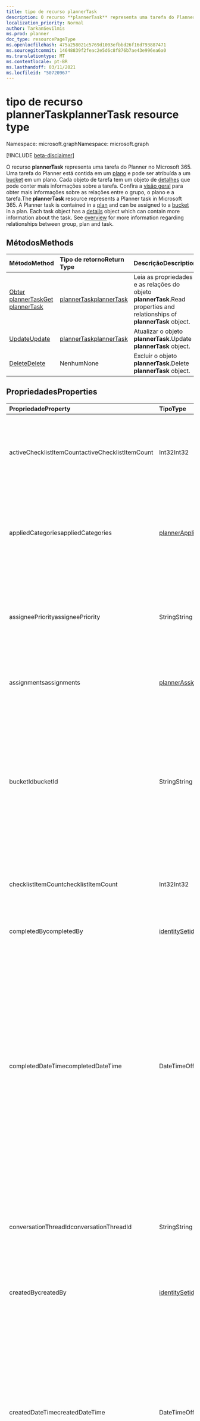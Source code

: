 ```yaml
---
title: tipo de recurso plannerTask
description: O recurso **plannerTask** representa uma tarefa do Planner no Microsoft 365. Uma tarefa do Planner está contida em um plano e pode ser atribuída a um bucket em um plano. Cada objeto de tarefa tem um objeto de detalhes que pode conter mais informações sobre a tarefa. Confira a visão geral para obter mais informações sobre as relações entre o grupo, o plano e a tarefa.
localization_priority: Normal
author: TarkanSevilmis
ms.prod: planner
doc_type: resourcePageType
ms.openlocfilehash: 475a258021c5769d1003efbbd26f16d793887471
ms.sourcegitcommit: 14648839f2feac2e5d6c8f876b7ae43e996ea6a0
ms.translationtype: MT
ms.contentlocale: pt-BR
ms.lasthandoff: 03/11/2021
ms.locfileid: "50720967"
---
```

# <a name="plannertask-resource-type"></a><span data-ttu-id="2829c-106">tipo de recurso plannerTask</span><span class="sxs-lookup"><span data-stu-id="2829c-106">plannerTask resource type</span></span>

<span data-ttu-id="2829c-107">Namespace: microsoft.graph</span><span class="sxs-lookup"><span data-stu-id="2829c-107">Namespace: microsoft.graph</span></span>

[!INCLUDE [beta-disclaimer](../../includes/beta-disclaimer.md)]

<span data-ttu-id="2829c-p102">O recurso **plannerTask** representa uma tarefa do Planner no Microsoft 365. Uma tarefa do Planner está contida em um [plano](plannerplan.md) e pode ser atribuída a um [bucket](plannerbucket.md) em um plano. Cada objeto de tarefa tem um objeto de [detalhes](plannertaskdetails.md) que pode conter mais informações sobre a tarefa. Confira a [visão geral](planner-overview.md) para obter mais informações sobre as relações entre o grupo, o plano e a tarefa.</span><span class="sxs-lookup"><span data-stu-id="2829c-p102">The **plannerTask** resource represents a Planner task in Microsoft 365. A Planner task is contained in a [plan](plannerplan.md) and can be assigned to a [bucket](plannerbucket.md) in a plan. Each task object has a [details](plannertaskdetails.md) object which can contain more information about the task. See [overview](planner-overview.md) for more information regarding relationships between group, plan and task.</span></span>


## <a name="methods"></a><span data-ttu-id="2829c-112">Métodos</span><span class="sxs-lookup"><span data-stu-id="2829c-112">Methods</span></span>

| <span data-ttu-id="2829c-113">Método</span><span class="sxs-lookup"><span data-stu-id="2829c-113">Method</span></span>           | <span data-ttu-id="2829c-114">Tipo de retorno</span><span class="sxs-lookup"><span data-stu-id="2829c-114">Return Type</span></span>    |<span data-ttu-id="2829c-115">Descrição</span><span class="sxs-lookup"><span data-stu-id="2829c-115">Description</span></span>|
|:---------------|:--------|:----------|
|[<span data-ttu-id="2829c-116">Obter plannerTask</span><span class="sxs-lookup"><span data-stu-id="2829c-116">Get plannerTask</span></span>](../api/plannertask-get.md) | [<span data-ttu-id="2829c-117">plannerTask</span><span class="sxs-lookup"><span data-stu-id="2829c-117">plannerTask</span></span>](plannertask.md) |<span data-ttu-id="2829c-118">Leia as propriedades e as relações do objeto **plannerTask**.</span><span class="sxs-lookup"><span data-stu-id="2829c-118">Read properties and relationships of **plannerTask** object.</span></span>|
|[<span data-ttu-id="2829c-119">Update</span><span class="sxs-lookup"><span data-stu-id="2829c-119">Update</span></span>](../api/plannertask-update.md) | [<span data-ttu-id="2829c-120">plannerTask</span><span class="sxs-lookup"><span data-stu-id="2829c-120">plannerTask</span></span>](plannertask.md) |<span data-ttu-id="2829c-121">Atualizar o objeto **plannerTask**.</span><span class="sxs-lookup"><span data-stu-id="2829c-121">Update **plannerTask** object.</span></span> |
|[<span data-ttu-id="2829c-122">Delete</span><span class="sxs-lookup"><span data-stu-id="2829c-122">Delete</span></span>](../api/plannertask-delete.md) | <span data-ttu-id="2829c-123">Nenhum</span><span class="sxs-lookup"><span data-stu-id="2829c-123">None</span></span> |<span data-ttu-id="2829c-124">Excluir o objeto **plannerTask**.</span><span class="sxs-lookup"><span data-stu-id="2829c-124">Delete **plannerTask** object.</span></span> |

## <a name="properties"></a><span data-ttu-id="2829c-125">Propriedades</span><span class="sxs-lookup"><span data-stu-id="2829c-125">Properties</span></span>
| <span data-ttu-id="2829c-126">Propriedade</span><span class="sxs-lookup"><span data-stu-id="2829c-126">Property</span></span>     | <span data-ttu-id="2829c-127">Tipo</span><span class="sxs-lookup"><span data-stu-id="2829c-127">Type</span></span>   |<span data-ttu-id="2829c-128">Descrição</span><span class="sxs-lookup"><span data-stu-id="2829c-128">Description</span></span>|
|:---------------|:--------|:----------|
|<span data-ttu-id="2829c-129">activeChecklistItemCount</span><span class="sxs-lookup"><span data-stu-id="2829c-129">activeChecklistItemCount</span></span>|<span data-ttu-id="2829c-130">Int32</span><span class="sxs-lookup"><span data-stu-id="2829c-130">Int32</span></span>|<span data-ttu-id="2829c-131">Número de itens de lista de verificação com valor definido como `false`, representando itens incompletos.</span><span class="sxs-lookup"><span data-stu-id="2829c-131">Number of checklist items with value set to `false`, representing incomplete items.</span></span>|
|<span data-ttu-id="2829c-132">appliedCategories</span><span class="sxs-lookup"><span data-stu-id="2829c-132">appliedCategories</span></span>|[<span data-ttu-id="2829c-133">plannerAppliedCategories</span><span class="sxs-lookup"><span data-stu-id="2829c-133">plannerAppliedCategories</span></span>](plannerappliedcategories.md)|<span data-ttu-id="2829c-p103">As categorias às quais a tarefa foi aplicada. Confira os possíveis valores em [Categorias aplicadas](plannerappliedcategories.md).</span><span class="sxs-lookup"><span data-stu-id="2829c-p103">The categories to which the task has been applied. See [applied Categories](plannerappliedcategories.md) for possible values.</span></span>|
|<span data-ttu-id="2829c-136">assigneePriority</span><span class="sxs-lookup"><span data-stu-id="2829c-136">assigneePriority</span></span>|<span data-ttu-id="2829c-137">String</span><span class="sxs-lookup"><span data-stu-id="2829c-137">String</span></span>|<span data-ttu-id="2829c-p104">Dica usada para ordenar itens deste tipo em um modo de exibição de lista. O formato é definido como descrito [aqui](planner-order-hint-format.md).</span><span class="sxs-lookup"><span data-stu-id="2829c-p104">Hint used to order items of this type in a list view. The format is defined as outlined [here](planner-order-hint-format.md).</span></span>|
|<span data-ttu-id="2829c-140">assignments</span><span class="sxs-lookup"><span data-stu-id="2829c-140">assignments</span></span>|[<span data-ttu-id="2829c-141">plannerAssignments</span><span class="sxs-lookup"><span data-stu-id="2829c-141">plannerAssignments</span></span>](plannerassignments.md)|<span data-ttu-id="2829c-142">O conjunto de destinatários aos quais a tarefa é atribuída.</span><span class="sxs-lookup"><span data-stu-id="2829c-142">The set of assignees the task is assigned to.</span></span>|
|<span data-ttu-id="2829c-143">bucketId</span><span class="sxs-lookup"><span data-stu-id="2829c-143">bucketId</span></span>|<span data-ttu-id="2829c-144">String</span><span class="sxs-lookup"><span data-stu-id="2829c-144">String</span></span>|<span data-ttu-id="2829c-145">ID do bucket ao qual a tarefa pertence.</span><span class="sxs-lookup"><span data-stu-id="2829c-145">Bucket ID to which the task belongs.</span></span> <span data-ttu-id="2829c-146">O bucket precisa estar no plano no qual a tarefa está.</span><span class="sxs-lookup"><span data-stu-id="2829c-146">The bucket needs to be in the plan that the task is in.</span></span> <span data-ttu-id="2829c-147">Tem 28 caracteres e diferencia maiúsculas de minúsculas.</span><span class="sxs-lookup"><span data-stu-id="2829c-147">It is 28 characters long and case-sensitive.</span></span> <span data-ttu-id="2829c-148">[Formatar validação](tasks-identifiers-disclaimer.md) é feito no serviço.</span><span class="sxs-lookup"><span data-stu-id="2829c-148">[Format validation](tasks-identifiers-disclaimer.md) is done on the service.</span></span> |
|<span data-ttu-id="2829c-149">checklistItemCount</span><span class="sxs-lookup"><span data-stu-id="2829c-149">checklistItemCount</span></span>|<span data-ttu-id="2829c-150">Int32</span><span class="sxs-lookup"><span data-stu-id="2829c-150">Int32</span></span>|<span data-ttu-id="2829c-151">Número de itens de lista de verificação que estão presentes na tarefa.</span><span class="sxs-lookup"><span data-stu-id="2829c-151">Number of checklist items that are present on the task.</span></span>|
|<span data-ttu-id="2829c-152">completedBy</span><span class="sxs-lookup"><span data-stu-id="2829c-152">completedBy</span></span>|[<span data-ttu-id="2829c-153">identitySet</span><span class="sxs-lookup"><span data-stu-id="2829c-153">identitySet</span></span>](identityset.md)|<span data-ttu-id="2829c-154">Identidade do usuário que concluiu a tarefa.</span><span class="sxs-lookup"><span data-stu-id="2829c-154">Identity of the user that completed the task.</span></span>|
|<span data-ttu-id="2829c-155">completedDateTime</span><span class="sxs-lookup"><span data-stu-id="2829c-155">completedDateTime</span></span>|<span data-ttu-id="2829c-156">DateTimeOffset</span><span class="sxs-lookup"><span data-stu-id="2829c-156">DateTimeOffset</span></span>|<span data-ttu-id="2829c-157">Somente leitura.</span><span class="sxs-lookup"><span data-stu-id="2829c-157">Read-only.</span></span> <span data-ttu-id="2829c-158">Data e hora em que `'percentComplete'` a da tarefa é definida como `'100'` .</span><span class="sxs-lookup"><span data-stu-id="2829c-158">Date and time at which the `'percentComplete'` of the task is set to `'100'`.</span></span> <span data-ttu-id="2829c-159">O tipo Timestamp representa informações de data e hora usando o formato ISO 8601 e está sempre no horário UTC.</span><span class="sxs-lookup"><span data-stu-id="2829c-159">The Timestamp type represents date and time information using ISO 8601 format and is always in UTC time.</span></span> <span data-ttu-id="2829c-160">Por exemplo, meia-noite UTC em 1 de janeiro de 2014 é `2014-01-01T00:00:00Z`</span><span class="sxs-lookup"><span data-stu-id="2829c-160">For example, midnight UTC on Jan 1, 2014 is `2014-01-01T00:00:00Z`</span></span>|
|<span data-ttu-id="2829c-161">conversationThreadId</span><span class="sxs-lookup"><span data-stu-id="2829c-161">conversationThreadId</span></span>|<span data-ttu-id="2829c-162">String</span><span class="sxs-lookup"><span data-stu-id="2829c-162">String</span></span>|<span data-ttu-id="2829c-p107">Identificação do thread da conversa na tarefa. Essa é a identificação do objeto do thread da conversa criado no grupo.</span><span class="sxs-lookup"><span data-stu-id="2829c-p107">Thread ID of the conversation on the task. This is the ID of the conversation thread object created in the group.</span></span>|
|<span data-ttu-id="2829c-165">createdBy</span><span class="sxs-lookup"><span data-stu-id="2829c-165">createdBy</span></span>|[<span data-ttu-id="2829c-166">identitySet</span><span class="sxs-lookup"><span data-stu-id="2829c-166">identitySet</span></span>](identityset.md)|<span data-ttu-id="2829c-167">Identidade do usuário que criou a tarefa.</span><span class="sxs-lookup"><span data-stu-id="2829c-167">Identity of the user that created the task.</span></span>|
|<span data-ttu-id="2829c-168">createdDateTime</span><span class="sxs-lookup"><span data-stu-id="2829c-168">createdDateTime</span></span>|<span data-ttu-id="2829c-169">DateTimeOffset</span><span class="sxs-lookup"><span data-stu-id="2829c-169">DateTimeOffset</span></span>|<span data-ttu-id="2829c-170">Somente leitura.</span><span class="sxs-lookup"><span data-stu-id="2829c-170">Read-only.</span></span> <span data-ttu-id="2829c-171">Data e hora em que a tarefa é criada.</span><span class="sxs-lookup"><span data-stu-id="2829c-171">Date and time at which the task is created.</span></span> <span data-ttu-id="2829c-172">O tipo Timestamp representa informações de data e hora usando o formato ISO 8601 e está sempre no horário UTC.</span><span class="sxs-lookup"><span data-stu-id="2829c-172">The Timestamp type represents date and time information using ISO 8601 format and is always in UTC time.</span></span> <span data-ttu-id="2829c-173">Por exemplo, meia-noite UTC em 1 de janeiro de 2014 é `2014-01-01T00:00:00Z`</span><span class="sxs-lookup"><span data-stu-id="2829c-173">For example, midnight UTC on Jan 1, 2014 is `2014-01-01T00:00:00Z`</span></span>|
|<span data-ttu-id="2829c-174">creationSource</span><span class="sxs-lookup"><span data-stu-id="2829c-174">creationSource</span></span>|[<span data-ttu-id="2829c-175">plannerTaskCreation</span><span class="sxs-lookup"><span data-stu-id="2829c-175">plannerTaskCreation</span></span>](../resources/plannertaskcreation.md)|<span data-ttu-id="2829c-176">Contém informações sobre a origem da tarefa.</span><span class="sxs-lookup"><span data-stu-id="2829c-176">Contains information about the origin of the task.</span></span>|
|<span data-ttu-id="2829c-177">dueDateTime</span><span class="sxs-lookup"><span data-stu-id="2829c-177">dueDateTime</span></span>|<span data-ttu-id="2829c-178">DateTimeOffset</span><span class="sxs-lookup"><span data-stu-id="2829c-178">DateTimeOffset</span></span>|<span data-ttu-id="2829c-179">Data e hora em que a tarefa é devida.</span><span class="sxs-lookup"><span data-stu-id="2829c-179">Date and time at which the task is due.</span></span> <span data-ttu-id="2829c-180">O tipo Timestamp representa informações de data e hora usando o formato ISO 8601 e está sempre no horário UTC.</span><span class="sxs-lookup"><span data-stu-id="2829c-180">The Timestamp type represents date and time information using ISO 8601 format and is always in UTC time.</span></span> <span data-ttu-id="2829c-181">Por exemplo, meia-noite UTC em 1 de janeiro de 2014 é `2014-01-01T00:00:00Z`</span><span class="sxs-lookup"><span data-stu-id="2829c-181">For example, midnight UTC on Jan 1, 2014 is `2014-01-01T00:00:00Z`</span></span>|
|<span data-ttu-id="2829c-182">hasDescription</span><span class="sxs-lookup"><span data-stu-id="2829c-182">hasDescription</span></span>|<span data-ttu-id="2829c-183">Booliano</span><span class="sxs-lookup"><span data-stu-id="2829c-183">Boolean</span></span>|<span data-ttu-id="2829c-p110">Somente leitura. O valor é `true` se o objeto de detalhes da tarefa tem uma descrição não vazia e `false` caso contrário.</span><span class="sxs-lookup"><span data-stu-id="2829c-p110">Read-only. Value is `true` if the details object of the task has a non-empty description and `false` otherwise.</span></span>|
|<span data-ttu-id="2829c-186">id</span><span class="sxs-lookup"><span data-stu-id="2829c-186">id</span></span>|<span data-ttu-id="2829c-187">String</span><span class="sxs-lookup"><span data-stu-id="2829c-187">String</span></span>|<span data-ttu-id="2829c-188">Somente leitura.</span><span class="sxs-lookup"><span data-stu-id="2829c-188">Read-only.</span></span> <span data-ttu-id="2829c-189">A ID da tarefa.</span><span class="sxs-lookup"><span data-stu-id="2829c-189">ID of the task.</span></span> <span data-ttu-id="2829c-190">Tem 28 caracteres e diferencia maiúsculas de minúsculas.</span><span class="sxs-lookup"><span data-stu-id="2829c-190">It is 28 characters long and case-sensitive.</span></span> <span data-ttu-id="2829c-191">[Formatar validação](tasks-identifiers-disclaimer.md) é feito no serviço.</span><span class="sxs-lookup"><span data-stu-id="2829c-191">[Format validation](tasks-identifiers-disclaimer.md) is done on the service.</span></span>|
|<span data-ttu-id="2829c-192">orderHint</span><span class="sxs-lookup"><span data-stu-id="2829c-192">orderHint</span></span>|<span data-ttu-id="2829c-193">String</span><span class="sxs-lookup"><span data-stu-id="2829c-193">String</span></span>|<span data-ttu-id="2829c-p112">Dica usada para ordenar itens deste tipo em um modo de exibição de lista. O formato é definido como descrito [aqui](planner-order-hint-format.md).</span><span class="sxs-lookup"><span data-stu-id="2829c-p112">Hint used to order items of this type in a list view. The format is defined as outlined [here](planner-order-hint-format.md).</span></span>|
|<span data-ttu-id="2829c-196">percentComplete</span><span class="sxs-lookup"><span data-stu-id="2829c-196">percentComplete</span></span>|<span data-ttu-id="2829c-197">Int32</span><span class="sxs-lookup"><span data-stu-id="2829c-197">Int32</span></span>|<span data-ttu-id="2829c-p113">A porcentagem de conclusão da tarefa. Quando definido como `100`, a tarefa será considerada concluída.</span><span class="sxs-lookup"><span data-stu-id="2829c-p113">Percentage of task completion. When set to `100`, the task is considered completed.</span></span> |
|<span data-ttu-id="2829c-200">prioridade</span><span class="sxs-lookup"><span data-stu-id="2829c-200">priority</span></span>|<span data-ttu-id="2829c-201">Int32</span><span class="sxs-lookup"><span data-stu-id="2829c-201">Int32</span></span>|<span data-ttu-id="2829c-202">Prioridade da tarefa.</span><span class="sxs-lookup"><span data-stu-id="2829c-202">Priority of the task.</span></span> <span data-ttu-id="2829c-203">O intervalo válido de valores é `0` entre e `10` (inclusivo), com o valor crescente sendo a prioridade mais baixa ( tem a prioridade mais alta `0` e tem a prioridade mais `10` baixa).</span><span class="sxs-lookup"><span data-stu-id="2829c-203">Valid range of values is between `0` and `10` (inclusive), with increasing value being lower priority (`0` has the highest priority and `10` has the lowest priority).</span></span>  <span data-ttu-id="2829c-204">Atualmente, o Planner interpreta valores e `0` `1` como "urgentes", e como `2` `3` `4` "importantes", `5` , e como `6` `7` "médio" `8` e , e como `9` `10` "baixo".</span><span class="sxs-lookup"><span data-stu-id="2829c-204">Currently, Planner interprets values `0` and `1` as "urgent", `2` and `3` and `4` as "important", `5`, `6`, and `7` as "medium", and `8`, `9`, and `10` as "low".</span></span>  <span data-ttu-id="2829c-205">Atualmente, o Planner define o valor `1` para "urgente", `3` para "importante", `5` para "médio" e `9` para "baixo".</span><span class="sxs-lookup"><span data-stu-id="2829c-205">Currently, Planner sets the value `1` for "urgent", `3` for "important", `5` for "medium", and `9` for "low".</span></span>|
|<span data-ttu-id="2829c-206">planId</span><span class="sxs-lookup"><span data-stu-id="2829c-206">planId</span></span>|<span data-ttu-id="2829c-207">String</span><span class="sxs-lookup"><span data-stu-id="2829c-207">String</span></span>|<span data-ttu-id="2829c-208">ID do plano ao qual a tarefa pertence.</span><span class="sxs-lookup"><span data-stu-id="2829c-208">Plan ID to which the task belongs.</span></span>|
|<span data-ttu-id="2829c-209">previewType</span><span class="sxs-lookup"><span data-stu-id="2829c-209">previewType</span></span>|<span data-ttu-id="2829c-210">String</span><span class="sxs-lookup"><span data-stu-id="2829c-210">String</span></span>|<span data-ttu-id="2829c-211">Isso define o tipo de visualização que aparece na tarefa.</span><span class="sxs-lookup"><span data-stu-id="2829c-211">This sets the type of preview that shows up on the task.</span></span> <span data-ttu-id="2829c-212">Os valores possíveis são: `automatic`, `noPreview`, `checklist`, `description`, `reference`.</span><span class="sxs-lookup"><span data-stu-id="2829c-212">Possible values are: `automatic`, `noPreview`, `checklist`, `description`, `reference`.</span></span>|
|<span data-ttu-id="2829c-213">referenceCount</span><span class="sxs-lookup"><span data-stu-id="2829c-213">referenceCount</span></span>|<span data-ttu-id="2829c-214">Int32</span><span class="sxs-lookup"><span data-stu-id="2829c-214">Int32</span></span>|<span data-ttu-id="2829c-215">Número de referências externas existentes na tarefa.</span><span class="sxs-lookup"><span data-stu-id="2829c-215">Number of external references that exist on the task.</span></span>|
|<span data-ttu-id="2829c-216">startDateTime</span><span class="sxs-lookup"><span data-stu-id="2829c-216">startDateTime</span></span>|<span data-ttu-id="2829c-217">DateTimeOffset</span><span class="sxs-lookup"><span data-stu-id="2829c-217">DateTimeOffset</span></span>|<span data-ttu-id="2829c-218">Data e hora em que a tarefa é iniciada.</span><span class="sxs-lookup"><span data-stu-id="2829c-218">Date and time at which the task starts.</span></span> <span data-ttu-id="2829c-219">O tipo Timestamp representa informações de data e hora usando o formato ISO 8601 e está sempre no horário UTC.</span><span class="sxs-lookup"><span data-stu-id="2829c-219">The Timestamp type represents date and time information using ISO 8601 format and is always in UTC time.</span></span> <span data-ttu-id="2829c-220">Por exemplo, meia-noite UTC em 1 de janeiro de 2014 é `2014-01-01T00:00:00Z`</span><span class="sxs-lookup"><span data-stu-id="2829c-220">For example, midnight UTC on Jan 1, 2014 is `2014-01-01T00:00:00Z`</span></span>|
|<span data-ttu-id="2829c-221">title</span><span class="sxs-lookup"><span data-stu-id="2829c-221">title</span></span>|<span data-ttu-id="2829c-222">String</span><span class="sxs-lookup"><span data-stu-id="2829c-222">String</span></span>|<span data-ttu-id="2829c-223">Título da tarefa.</span><span class="sxs-lookup"><span data-stu-id="2829c-223">Title of the task.</span></span>|

## <a name="relationships"></a><span data-ttu-id="2829c-224">Relações</span><span class="sxs-lookup"><span data-stu-id="2829c-224">Relationships</span></span>
| <span data-ttu-id="2829c-225">Relação</span><span class="sxs-lookup"><span data-stu-id="2829c-225">Relationship</span></span> | <span data-ttu-id="2829c-226">Tipo</span><span class="sxs-lookup"><span data-stu-id="2829c-226">Type</span></span>   |<span data-ttu-id="2829c-227">Descrição</span><span class="sxs-lookup"><span data-stu-id="2829c-227">Description</span></span>|
|:---------------|:--------|:----------|
|<span data-ttu-id="2829c-228">assignedToTaskBoardFormat</span><span class="sxs-lookup"><span data-stu-id="2829c-228">assignedToTaskBoardFormat</span></span>|[<span data-ttu-id="2829c-229">plannerAssignedToTaskBoardTaskFormat</span><span class="sxs-lookup"><span data-stu-id="2829c-229">plannerAssignedToTaskBoardTaskFormat</span></span>](plannerassignedtotaskboardtaskformat.md)| <span data-ttu-id="2829c-p117">Somente leitura. Anulável. Usado para renderizar a tarefa corretamente na exibição de quadro de tarefa quando agrupado por assignedTo.</span><span class="sxs-lookup"><span data-stu-id="2829c-p117">Read-only. Nullable. Used to render the task correctly in the task board view when grouped by assignedTo.</span></span>|
|<span data-ttu-id="2829c-233">bucketTaskBoardFormat</span><span class="sxs-lookup"><span data-stu-id="2829c-233">bucketTaskBoardFormat</span></span>|[<span data-ttu-id="2829c-234">plannerBucketTaskBoardTaskFormat</span><span class="sxs-lookup"><span data-stu-id="2829c-234">plannerBucketTaskBoardTaskFormat</span></span>](plannerbuckettaskboardtaskformat.md)| <span data-ttu-id="2829c-p118">Somente leitura. Anulável. Usado para renderizar a tarefa corretamente na exibição de quadro de tarefa quando agrupado por bucket.</span><span class="sxs-lookup"><span data-stu-id="2829c-p118">Read-only. Nullable. Used to render the task correctly in the task board view when grouped by bucket.</span></span>|
|<span data-ttu-id="2829c-238">detalhes</span><span class="sxs-lookup"><span data-stu-id="2829c-238">details</span></span>|[<span data-ttu-id="2829c-239">plannerTaskDetails</span><span class="sxs-lookup"><span data-stu-id="2829c-239">plannerTaskDetails</span></span>](plannertaskdetails.md)| <span data-ttu-id="2829c-p119">Somente leitura. Anulável. Outros detalhes sobre a tarefa.</span><span class="sxs-lookup"><span data-stu-id="2829c-p119">Read-only. Nullable. Additional details about the task.</span></span>|
|<span data-ttu-id="2829c-243">progressTaskBoardFormat</span><span class="sxs-lookup"><span data-stu-id="2829c-243">progressTaskBoardFormat</span></span>|[<span data-ttu-id="2829c-244">plannerProgressTaskBoardTaskFormat</span><span class="sxs-lookup"><span data-stu-id="2829c-244">plannerProgressTaskBoardTaskFormat</span></span>](plannerprogresstaskboardtaskformat.md)| <span data-ttu-id="2829c-p120">Somente leitura. Anulável. Usado para renderizar a tarefa corretamente na exibição de quadro de tarefa quando agrupado por progresso.</span><span class="sxs-lookup"><span data-stu-id="2829c-p120">Read-only. Nullable. Used to render the task correctly in the task board view when grouped by progress.</span></span>|

## <a name="json-representation"></a><span data-ttu-id="2829c-248">Representação JSON</span><span class="sxs-lookup"><span data-stu-id="2829c-248">JSON representation</span></span>
<span data-ttu-id="2829c-249">Veja a seguir uma representação JSON do recurso.</span><span class="sxs-lookup"><span data-stu-id="2829c-249">Here is a JSON representation of the resource.</span></span>

<!-- {
  "blockType": "resource",
  "optionalProperties": [

  ],
  "keyProperty": "id",
  "baseType":"microsoft.graph.entity",  
  "@odata.type": "microsoft.graph.plannerTask"
}-->

```json
{
  "activeChecklistItemCount": 1024,
  "appliedCategories": {"@odata.type": "microsoft.graph.plannerAppliedCategories"},
  "assigneePriority": "String",
  "assignments": {"@odata.type": "microsoft.graph.plannerAssignments"},
  "bucketId": "String",
  "checklistItemCount": 1024,
  "completedBy": {"@odata.type": "microsoft.graph.identitySet"},
  "completedDateTime": "String (timestamp)",
  "conversationThreadId": "String",
  "createdBy": {"@odata.type": "microsoft.graph.identitySet"},
  "createdDateTime": "String (timestamp)",
  "dueDateTime": "String (timestamp)",
  "hasDescription": true,
  "id": "String (identifier)",
  "orderHint": "String",
  "percentComplete": 1024,
  "priority": 1024,
  "planId": "String",
  "previewType": "String",
  "referenceCount": 1024,
  "startDateTime": "String (timestamp)",
  "title": "String"
}

```

<!-- uuid: 8fcb5dbc-d5aa-4681-8e31-b001d5168d79
2015-10-25 14:57:30 UTC -->
<!--
{
  "type": "#page.annotation",
  "description": "plannerTask resource",
  "keywords": "",
  "section": "documentation",
  "tocPath": "",
  "suppressions": []
}
-->



